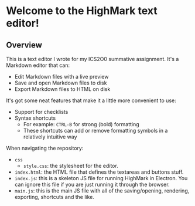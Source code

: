 # Welcome to the HighMark text editor!

## Overview

This is a text editor I wrote for my ICS2O0 summative assignment. It's a Markdown editor that can:

- Edit Markdown files with a live preview
- Save and open Markdown files to disk
- Export Markdown files to HTML on disk

It's got some neat features that make it a little more convenient to use:

- Support for checklists
- Syntax shortcuts
	- For example: `CTRL-B` for strong (bold) formatting
	- These shortcuts can add or remove formatting symbols in a relatively intuitive way

When navigating the repository:

- `css`
	- `style.css`: the stylesheet for the editor.
- `index.html`: the HTML file that defines the textareas and buttons stuff.
- `index.js`: this is a skeleton JS file for running HighMark in Electron. You can ignore this file if you are just running it through the browser.
- `main.js`: this is the main JS file with all of the saving/opening, rendering, exporting, shortcuts and the like.
